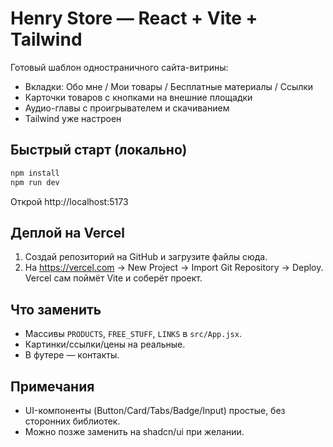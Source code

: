 # Henry Store — React + Vite + Tailwind

Готовый шаблон одностраничного сайта-витрины:
- Вкладки: Обо мне / Мои товары / Бесплатные материалы / Ссылки
- Карточки товаров с кнопками на внешние площадки
- Аудио-главы с проигрывателем и скачиванием
- Tailwind уже настроен

## Быстрый старт (локально)
```bash
npm install
npm run dev
```
Открой http://localhost:5173

## Деплой на Vercel
1) Создай репозиторий на GitHub и загрузите файлы сюда.
2) На https://vercel.com → New Project → Import Git Repository → Deploy.
Vercel сам поймёт Vite и соберёт проект.

## Что заменить
- Массивы `PRODUCTS`, `FREE_STUFF`, `LINKS` в `src/App.jsx`.
- Картинки/ссылки/цены на реальные.
- В футере — контакты.

## Примечания
- UI-компоненты (Button/Card/Tabs/Badge/Input) простые, без сторонних библиотек.
- Можно позже заменить на shadcn/ui при желании.
